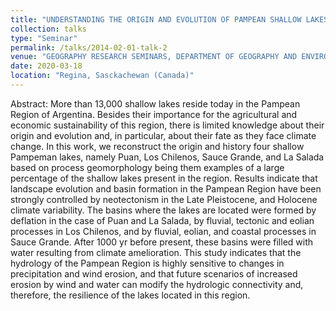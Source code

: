 ```yaml
---
title: "UNDERSTANDING THE ORIGIN AND EVOLUTION OF PAMPEAN SHALLOW LAKES THROUGH PROCESS GEOMORPHOLOGY"
collection: talks
type: "Seminar"
permalink: /talks/2014-02-01-talk-2
venue: "GEOGRAPHY RESEARCH SEMINARS, DEPARTMENT OF GEOGRAPHY AND ENVIRONMENTAL STUDIES, UNIVERSITY OF REGINA (SK, CANADA)"
date: 2020-03-18
location: "Regina, Sasckachewan (Canada)"
---
```


Abstract: More than 13,000 shallow lakes reside today in the Pampean Region of Argentina. Besides their importance for the agricultural and economic sustainability of this region, there is limited knowledge about their origin and evolution and, in particular, about their fate as they face climate change. In this work, we reconstruct the origin and history four shallow Pampeman lakes, namely Puan, Los Chilenos, Sauce Grande, and La Salada based on process geomorphology being them examples of a large percentage of the shallow lakes present in the region. Results indicate that landscape evolution and basin formation in the Pampean Region have been strongly controlled by neotectonism in the Late Pleistocene, and Holocene climate variability. The basins where the lakes are located were formed by deflation in the case of Puan and La Salada, by fluvial, tectonic and eolian processes in Los Chilenos, and by fluvial, eolian, and coastal processes in Sauce Grande. After 1000 yr before present, these basins were filled with water resulting from climate amelioration. This study indicates that the hydrology of the Pampean Region is highly sensitive to changes in precipitation and wind erosion, and that future scenarios of increased erosion by wind and water can modify the hydrologic connectivity and, therefore, the resilience of the lakes located in this region.

